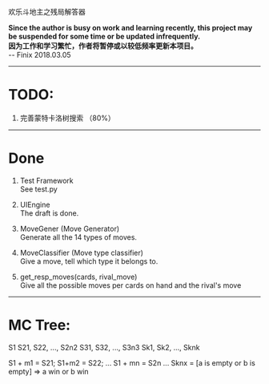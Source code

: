 欢乐斗地主之残局解答器

**Since the author is busy on work and learning recently, this project may be suspended for some time or be updated infrequently.**   
**因为工作和学习繁忙，作者将暂停或以较低频率更新本项目。**  
-- Finix 2018.03.05

--------------------------------------------------------------------------
# TODO:  
1. 完善蒙特卡洛树搜索 （80%）

--------------------------------------------------------------------------
# Done

1. Test Framework  
   See test.py

2. UIEngine  
   The draft is done.

3. MoveGener (Move Generator)  
   Generate all the 14 types of moves.
   
4. MoveClassifier (Move type classifier)  
   Give a move, tell which type it belongs to.

5. get_resp_moves(cards, rival_move)  
   Give all the possible moves per cards on hand and the rival's move

--------------------------------------------------------------------------

# MC Tree: 

S1 
S21, S22, ..., S2n2 
S31, S32, ..., S3n3
Sk1, Sk2, ..., Sknk

S1 + m1 = S21; S1+m2 = S22; ... S1 + mn = S2n
...
Sknx = [a is empty or b is empty] => a win or b win
